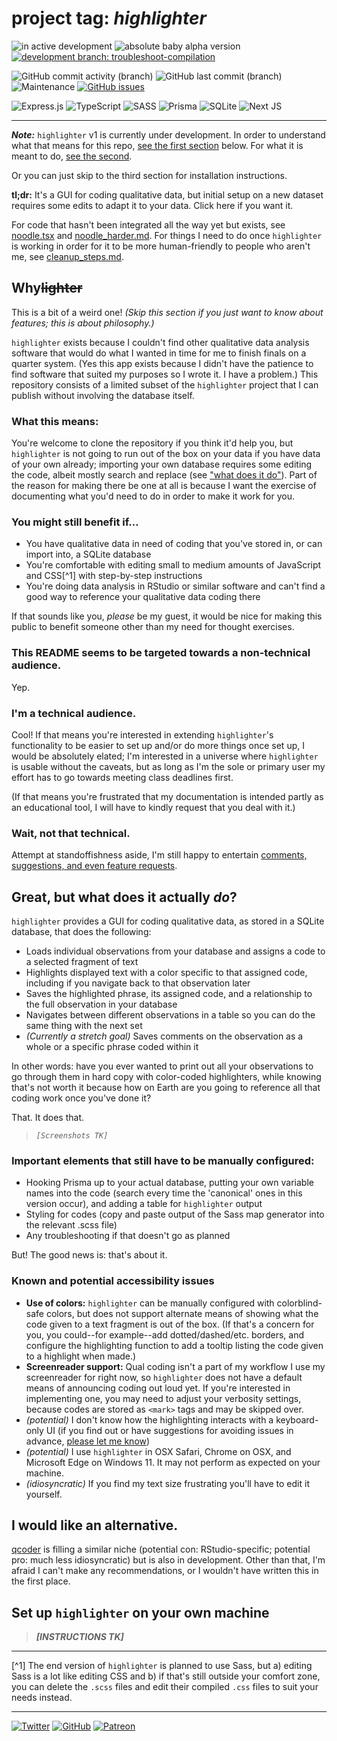# project tag: *highlighter*

![in active development](https://img.shields.io/badge/status%3A-in%20development-orange?style=for-the-badge) ![absolute baby alpha version](https://img.shields.io/badge/version%3A-0.0.1--alpha-red?style=for-the-badge) [![development branch: troubleshoot-compilation](https://img.shields.io/badge/development%20branch%3A-troubleshoot--compilation-blueviolet?style=for-the-badge)](https://github.com/cyrusae/highlighter-public/tree/troubleshoot-compilation)

![GitHub commit activity (branch)](https://img.shields.io/github/commit-activity/m/cyrusae/highlighter-public/troubleshoot-compilation?style=for-the-badge) ![GitHub last commit (branch)](https://img.shields.io/github/last-commit/cyrusae/highlighter-public/troubleshoot-compilation?style=for-the-badge) ![Maintenance](https://img.shields.io/maintenance/yes/2022?style=for-the-badge) [![GitHub issues](https://img.shields.io/github/issues/cyrusae/highlighter-public?style=for-the-badge)](https://github.com/cyrusae/highlighter-public/issues?q=is%3Aopen+is%3Aissue+-label%3A%22Priority%3A+-%22+-label%3A%22Priority%3A+%2B%22)

![Express.js](https://img.shields.io/badge/express.js-%23404d59.svg?style=flat-square&logo=express&logoColor=%2361DAFB) ![TypeScript](https://img.shields.io/badge/typescript-%23007ACC.svg?style=flat-square&logo=typescript&logoColor=white) ![SASS](https://img.shields.io/badge/SASS-hotpink.svg?style=flat-square&logo=SASS&logoColor=white) ![Prisma](https://img.shields.io/badge/Prisma-3982CE?style=flat-square&logo=Prisma&logoColor=white) ![SQLite](https://img.shields.io/badge/sqlite-%2307405e.svg?style=flat-square&logo=sqlite&logoColor=white) ![Next JS](https://img.shields.io/badge/Next-black?style=flat-square&logo=next.js&logoColor=white)

---

***Note:*** `highlighter` v1 is currently under development. In order to understand what that means for this repo, [see the first section](#whylighter) below. For what it is meant to do, [see the second](#great-but-what-does-it-actually-do). 

Or you can just skip to the third section for installation instructions. 

**tl;dr:** It's a GUI for coding qualitative data, but initial setup on a new dataset requires some edits to adapt it to your data. Click here if you want it.

For code that hasn't been integrated all the way yet but exists, see [noodle.tsx](noodle.tsx) and [noodle_harder.md](noodle_harder.md). For things I need to do once `highlighter` is working in order for it to be more human-friendly to people who aren't me, see [cleanup_steps.md](cleanup_steps.md).

## Why~~lighter~~ 

This is a bit of a weird one! *(Skip this section if you just want to know about features; this is about philosophy.)*

`highlighter` exists because I couldn't find other qualitative data analysis software that would do what I wanted in time for me to finish finals on a quarter system. (Yes this app exists because I didn't have the patience to find software that suited my purposes so I wrote it. I have a problem.) This repository consists of a limited subset of the `highlighter` project that I can publish without involving the database itself.

### What this means:
You're welcome to clone the repository if you think it'd help you, but `highlighter` is not going to run out of the box on your data if you have data of your own already; importing your own database requires some editing the code, albeit mostly search and replace (see ["what does it do"](#great-but-what-does-it-actually-do)). Part of the reason for making there be one at all is because I want the exercise of documenting what you'd need to do in order to make it work for you.

### You might still benefit if...
- You have qualitative data in need of coding that you've stored in, or can import into, a SQLite database
- You're comfortable with editing small to medium amounts of JavaScript and CSS[^1] with step-by-step instructions 
- You're doing data analysis in RStudio or similar software and can't find a good way to reference your qualitative data coding there 

If that sounds like you, *please* be my guest, it would be nice for making this public to benefit someone other than my need for thought exercises.

### This README seems to be targeted towards a non-technical audience.
Yep.

### I'm a technical audience.
Cool! If that means you're interested in extending `highlighter`'s functionality to be easier to set up and/or do more things once set up, I would be absolutely elated; I'm interested in a universe where `highlighter` is usable without the caveats, but as long as I'm the sole or primary user my effort has to go towards meeting class deadlines first.

(If that means you're frustrated that my documentation is intended partly as an educational tool, I will have to kindly request that you deal with it.)

### Wait, not that technical. 
Attempt at standoffishness aside, I'm still happy to entertain [comments, suggestions, and even feature requests](https://github.com/cyrusae/highlighter-public/issues).

## Great, but what does it actually *do*?
`highlighter` provides a GUI for coding qualitative data, as stored in a SQLite database, that does the following:

- Loads individual observations from your database and assigns a code to a selected fragment of text
- Highlights displayed text with a color specific to that assigned code, including if you navigate back to that observation later 
- Saves the highlighted phrase, its assigned code, and a relationship to the full observation in your database
- Navigates between different observations in a table so you can do the same thing with the next set
- *(Currently a stretch goal)* Saves comments on the observation as a whole or a specific phrase coded within it

In other words: have you ever wanted to print out all your observations to go through them in hard copy with color-coded highlighters, while knowing that's not worth it because how on Earth are you going to reference all that coding work once you've done it? 

That. It does that.

> *`[Screenshots TK]`*

### Important elements that still have to be manually configured:
- Hooking Prisma up to your actual database, putting your own variable names into the code (search every time the 'canonical' ones in this version occur), and adding a table for `highlighter` output
- Styling for codes (copy and paste output of the Sass map generator into the relevant .scss file)
- Any troubleshooting if that doesn't go as planned

But! The good news is: that's about it.

### Known and potential accessibility issues
- **Use of colors:** `highlighter` can be manually configured with colorblind-safe colors, but does not support alternate means of showing what the code given to a text fragment is out of the box. (If that's a concern for you, you could--for example--add dotted/dashed/etc. borders, and configure the highlighting function to add a tooltip listing the code given to a highlight when made.) 
- **Screenreader support:** Qual coding isn't a part of my workflow I use my screenreader for right now, so `highlighter` does not have a default means of announcing coding out loud yet. If you're interested in implementing one, you may need to adjust your verbosity settings, because codes are stored as `<mark>` tags and may be skipped over.
- *(potential)* I don't know how the highlighting interacts with a keyboard-only UI (if you find out or have suggestions for avoiding issues in advance, [please let me know](https://github.com/cyrusae/highlighter-public/issues))
- *(potential)* I use `highlighter` in OSX Safari, Chrome on OSX, and Microsoft Edge on Windows 11. It may not perform as expected on your machine.
- *(idiosyncratic)* If you find my text size frustrating you'll have to edit it yourself.

## I would like an alternative.
[qcoder](https://github.com/ropenscilabs/qcoder) is filling a similar niche (potential con: RStudio-specific; potential pro: much less idiosyncratic) but is also in development. Other than that, I'm afraid I can't make any recommendations, or I wouldn't have written this in the first place.

## Set up `highlighter` on your own machine

> ***[INSTRUCTIONS TK]***

***

[^1] The end version of `highlighter` is planned to use Sass, but a) editing Sass is a lot like editing CSS and b) if that's still outside your comfort zone, you can delete the `.scss` files and edit their compiled `.css` files to suit your needs instead.

---

[![Twitter](https://img.shields.io/badge/chrysopoetics-%231DA1F2.svg?style=for-the-badge&logo=Twitter&logoColor=white)](https://twitter.com/chrysopoetics) [![GitHub](https://img.shields.io/badge/github-%23121011.svg?style=for-the-badge&logo=github&logoColor=white)](https://github.com/cyrusae/) [![Patreon](https://img.shields.io/badge/Patreon-F96854?style=for-the-badge&logo=patreon&logoColor=white)](https://patreon.com/eosphoros)